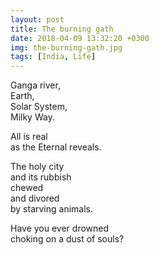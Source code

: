 ```yaml
---
layout: post
title: The burning gath
date: 2018-04-09 13:32:20 +0300
img: the-burning-gath.jpg
tags: [India, Life]
---
```

Ganga river,  
Earth,  
Solar System,  
Milky Way.

All is real  
as the Eternal reveals.

The holy city  
and its rubbish  
chewed  
and divored  
by starving animals.

Have you ever drowned  
choking on a dust of souls?
